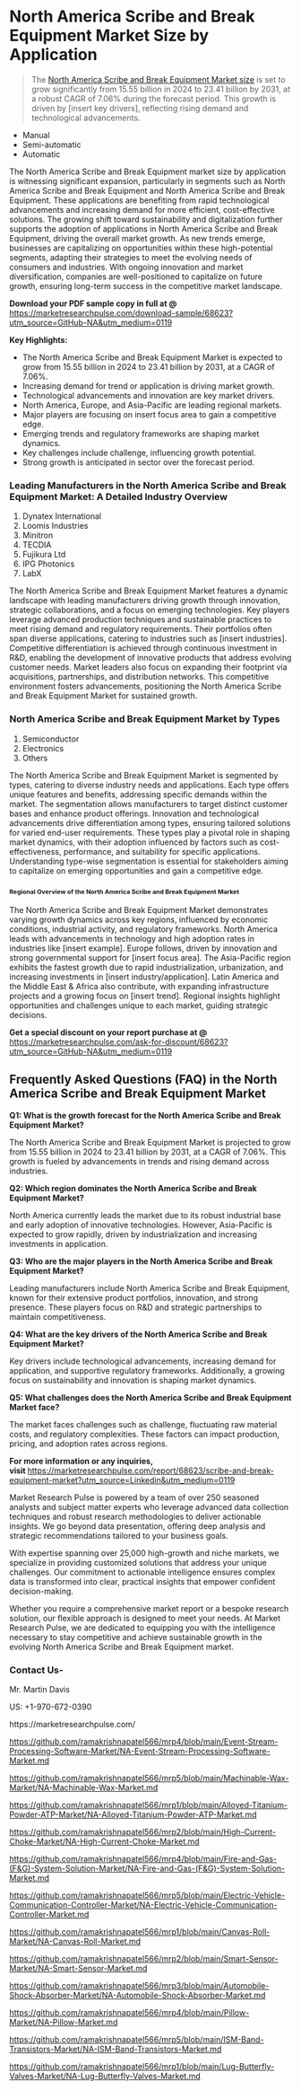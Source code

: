 <h1>North America Scribe and Break Equipment Market&nbsp;Size by Application</h1><blockquote><p>The <a href="https://marketresearchpulse.com/download-sample/68623?utm_source=GitHub-NA&amp;utm_medium=0119">North America Scribe and Break Equipment Market size</a> is set to grow significantly from 15.55 billion in 2024 to 23.41 billion by 2031, at a robust CAGR of 7.06% during the forecast period. This growth is driven by [insert key drivers], reflecting rising demand and technological advancements.</p></blockquote><ul><li>Manual<li> Semi-automatic<li> Automatic</li></ul><p>The North America Scribe and Break Equipment market size by application is witnessing significant expansion, particularly in segments such as North America Scribe and Break Equipment and North America Scribe and Break Equipment. These applications are benefiting from rapid technological advancements and increasing demand for more efficient, cost-effective solutions. The growing shift toward sustainability and digitalization further supports the adoption of applications in North America Scribe and Break Equipment, driving the overall market growth. As new trends emerge, businesses are capitalizing on opportunities within these high-potential segments, adapting their strategies to meet the evolving needs of consumers and industries. With ongoing innovation and market diversification, companies are well-positioned to capitalize on future growth, ensuring long-term success in the competitive market landscape.</p><p><strong>Download your PDF sample copy in full at @ </strong><a href="https://marketresearchpulse.com/download-sample/68623?utm_source=GitHub-NA&amp;utm_medium=0119">https://marketresearchpulse.com/download-sample/68623?utm_source=GitHub-NA&amp;utm_medium=0119</a></p><p><strong>Key Highlights: </strong></p><ul><li>The North America Scribe and Break Equipment Market is expected to grow from 15.55 billion in 2024 to 23.41 billion by 2031, at a CAGR of 7.06%.</li><li>Increasing demand for trend or application is driving market growth.</li><li>Technological advancements and innovation are key market drivers.</li><li>North America, Europe, and Asia-Pacific are leading regional markets.</li><li>Major players are focusing on insert focus area to gain a competitive edge.</li><li>Emerging trends and regulatory frameworks are shaping market dynamics.</li><li>Key challenges include challenge, influencing growth potential.</li><li>Strong growth is anticipated in sector over the forecast period.</li></ul><h3>Leading Manufacturers in the North America Scribe and Break Equipment Market: A Detailed Industry Overview</h3><ol><li>Dynatex International</li><li>Loomis Industries</li><li>Minitron</li><li>TECDIA</li><li>Fujikura Ltd</li><li>IPG Photonics</li><li>LabX</li></ol><div class="flex max-w-full flex-col flex-grow"><div class="min-h-8 text-message flex w-full flex-col items-end gap-2 whitespace-normal break-words [.text-message+&amp;]:mt-5" dir="auto" data-message-author-role="assistant" data-message-id="fd8432e4-4910-450d-b182-61b7bfb0a01f" data-message-model-slug="gpt-4o"><div class="flex w-full flex-col gap-1 empty:hidden first:pt-[3px]"><div class="markdown prose w-full break-words dark:prose-invert light"><p>The North America Scribe and Break Equipment Market features a dynamic landscape with leading manufacturers driving growth through innovation, strategic collaborations, and a focus on emerging technologies. Key players leverage advanced production techniques and sustainable practices to meet rising demand and regulatory requirements. Their portfolios often span diverse applications, catering to industries such as [insert industries]. Competitive differentiation is achieved through continuous investment in R&amp;D, enabling the development of innovative products that address evolving customer needs. Market leaders also focus on expanding their footprint via acquisitions, partnerships, and distribution networks. This competitive environment fosters advancements, positioning the North America Scribe and Break Equipment Market for sustained growth.</p></div></div></div></div><h3>North America Scribe and Break Equipment Market by Types</h3><ol><li>Semiconductor<li> Electronics<li> Others</li></ol><div class="flex max-w-full flex-col flex-grow"><div class="min-h-8 text-message flex w-full flex-col items-end gap-2 whitespace-normal break-words [.text-message+&amp;]:mt-5" dir="auto" data-message-author-role="assistant" data-message-id="084470be-0bb7-4664-bddf-5156b4f41249" data-message-model-slug="gpt-4o-mini"><div class="flex w-full flex-col gap-1 empty:hidden first:pt-[3px]"><div class="markdown prose w-full break-words dark:prose-invert light"><p>The North America Scribe and Break Equipment Market is segmented by types, catering to diverse industry needs and applications. Each type offers unique features and benefits, addressing specific demands within the market. The segmentation allows manufacturers to target distinct customer bases and enhance product offerings. Innovation and technological advancements drive differentiation among types, ensuring tailored solutions for varied end-user requirements. These types play a pivotal role in shaping market dynamics, with their adoption influenced by factors such as cost-effectiveness, performance, and suitability for specific applications. Understanding type-wise segmentation is essential for stakeholders aiming to capitalize on emerging opportunities and gain a competitive edge.</p></div></div></div></div><h3><span style="font-size: 11px;">Regional Overview of the North America Scribe and Break Equipment Market</span></h3><div class="flex max-w-full flex-col flex-grow"><div class="min-h-8 text-message flex w-full flex-col items-end gap-2 whitespace-normal break-words [.text-message+&amp;]:mt-5" dir="auto" data-message-author-role="assistant" data-message-id="e9038762-ce64-4e30-91c9-9bd413514231" data-message-model-slug="gpt-4o-mini"><div class="flex w-full flex-col gap-1 empty:hidden first:pt-[3px]"><div class="markdown prose w-full break-words dark:prose-invert light"><p>The North America Scribe and Break Equipment Market demonstrates varying growth dynamics across key regions, influenced by economic conditions, industrial activity, and regulatory frameworks. North America leads with advancements in technology and high adoption rates in industries like [insert example]. Europe follows, driven by innovation and strong governmental support for [insert focus area]. The Asia-Pacific region exhibits the fastest growth due to rapid industrialization, urbanization, and increasing investments in [insert industry/application]. Latin America and the Middle East &amp; Africa also contribute, with expanding infrastructure projects and a growing focus on [insert trend]. Regional insights highlight opportunities and challenges unique to each market, guiding strategic decisions.</p></div></div></div></div><p><strong>Get a special discount on your report purchase at @ </strong><a href="https://marketresearchpulse.com/ask-for-discount/68623?utm_source=GitHub-NA&amp;utm_medium=0119">https://marketresearchpulse.com/ask-for-discount/68623?utm_source=GitHub-NA&amp;utm_medium=0119</a></p><h2>Frequently Asked Questions (FAQ) in the North America Scribe and Break Equipment Market</h2><p><strong>Q1: What is the growth forecast for the North America Scribe and Break Equipment Market?</strong></p><p>The North America Scribe and Break Equipment Market is projected to grow from 15.55 billion in 2024 to 23.41 billion by 2031, at a CAGR of 7.06%. This growth is fueled by advancements in trends and rising demand across industries.</p><p><strong>Q2: Which region dominates the North America Scribe and Break Equipment Market?</strong></p><p>North America currently leads the market due to its robust industrial base and early adoption of innovative technologies. However, Asia-Pacific is expected to grow rapidly, driven by industrialization and increasing investments in application.</p><p><strong>Q3: Who are the major players in the North America Scribe and Break Equipment Market?</strong></p><p>Leading manufacturers include North America Scribe and Break Equipment, known for their extensive product portfolios, innovation, and strong presence. These players focus on R&amp;D and strategic partnerships to maintain competitiveness.</p><p><strong>Q4: What are the key drivers of the North America Scribe and Break Equipment Market?</strong></p><p>Key drivers include technological advancements, increasing demand for application, and supportive regulatory frameworks. Additionally, a growing focus on sustainability and innovation is shaping market dynamics.</p><p><strong>Q5: What challenges does the North America Scribe and Break Equipment Market face?</strong></p><p>The market faces challenges such as challenge, fluctuating raw material costs, and regulatory complexities. These factors can impact production, pricing, and adoption rates across regions.</p><p><strong>For more information or any inquiries, visit&nbsp;</strong><a href="https://marketresearchpulse.com/report/68623/scribe-and-break-equipment-market?utm_source=Linkedin&utm_medium=0119">https://marketresearchpulse.com/report/68623/scribe-and-break-equipment-market?utm_source=Linkedin&utm_medium=0119</a></p><p>Market Research Pulse is powered by a team of over 250 seasoned analysts and subject matter experts who leverage advanced data collection techniques and robust research methodologies to deliver actionable insights. We go beyond data presentation, offering deep analysis and strategic recommendations tailored to your business goals.</p><p>With expertise spanning over 25,000 high-growth and niche markets, we specialize in providing customized solutions that address your unique challenges. Our commitment to actionable intelligence ensures complex data is transformed into clear, practical insights that empower confident decision-making.</p><p>Whether you require a comprehensive market report or a bespoke research solution, our flexible approach is designed to meet your needs. At Market Research Pulse, we are dedicated to equipping you with the intelligence necessary to stay competitive and achieve sustainable growth in the evolving North America Scribe and Break Equipment market.</p><h3><strong>Contact Us-</strong></h3><p>Mr. Martin Davis</p><p>US: +1-970-672-0390</p><p>https://marketresearchpulse.com/</p><p><a href="https://github.com/ramakrishnapatel566/mrp4/blob/main/Event-Stream-Processing-Software-Market/NA-Event-Stream-Processing-Software-Market.md">https://github.com/ramakrishnapatel566/mrp4/blob/main/Event-Stream-Processing-Software-Market/NA-Event-Stream-Processing-Software-Market.md</a></p><p><a href="https://github.com/ramakrishnapatel566/mrp5/blob/main/Machinable-Wax-Market/NA-Machinable-Wax-Market.md">https://github.com/ramakrishnapatel566/mrp5/blob/main/Machinable-Wax-Market/NA-Machinable-Wax-Market.md</a></p><p><a href="https://github.com/ramakrishnapatel566/mrp1/blob/main/Alloyed-Titanium-Powder-ATP-Market/NA-Alloyed-Titanium-Powder-ATP-Market.md">https://github.com/ramakrishnapatel566/mrp1/blob/main/Alloyed-Titanium-Powder-ATP-Market/NA-Alloyed-Titanium-Powder-ATP-Market.md</a></p><p><a href="https://github.com/ramakrishnapatel566/mrp2/blob/main/High-Current-Choke-Market/NA-High-Current-Choke-Market.md">https://github.com/ramakrishnapatel566/mrp2/blob/main/High-Current-Choke-Market/NA-High-Current-Choke-Market.md</a></p><p><a href="https://github.com/ramakrishnapatel566/mrp4/blob/main/Fire-and-Gas-(F&G)-System-Solution-Market/NA-Fire-and-Gas-(F&G)-System-Solution-Market.md">https://github.com/ramakrishnapatel566/mrp4/blob/main/Fire-and-Gas-(F&G)-System-Solution-Market/NA-Fire-and-Gas-(F&G)-System-Solution-Market.md</a></p><p><a href="https://github.com/ramakrishnapatel566/mrp5/blob/main/Electric-Vehicle-Communication-Controller-Market/NA-Electric-Vehicle-Communication-Controller-Market.md">https://github.com/ramakrishnapatel566/mrp5/blob/main/Electric-Vehicle-Communication-Controller-Market/NA-Electric-Vehicle-Communication-Controller-Market.md</a></p><p><a href="https://github.com/ramakrishnapatel566/mrp1/blob/main/Canvas-Roll-Market/NA-Canvas-Roll-Market.md">https://github.com/ramakrishnapatel566/mrp1/blob/main/Canvas-Roll-Market/NA-Canvas-Roll-Market.md</a></p><p><a href="https://github.com/ramakrishnapatel566/mrp2/blob/main/Smart-Sensor-Market/NA-Smart-Sensor-Market.md">https://github.com/ramakrishnapatel566/mrp2/blob/main/Smart-Sensor-Market/NA-Smart-Sensor-Market.md</a></p><p><a href="https://github.com/ramakrishnapatel566/mrp3/blob/main/Automobile-Shock-Absorber-Market/NA-Automobile-Shock-Absorber-Market.md">https://github.com/ramakrishnapatel566/mrp3/blob/main/Automobile-Shock-Absorber-Market/NA-Automobile-Shock-Absorber-Market.md</a></p><p><a href="https://github.com/ramakrishnapatel566/mrp4/blob/main/Pillow-Market/NA-Pillow-Market.md">https://github.com/ramakrishnapatel566/mrp4/blob/main/Pillow-Market/NA-Pillow-Market.md</a></p><p><a href="https://github.com/ramakrishnapatel566/mrp5/blob/main/ISM-Band-Transistors-Market/NA-ISM-Band-Transistors-Market.md">https://github.com/ramakrishnapatel566/mrp5/blob/main/ISM-Band-Transistors-Market/NA-ISM-Band-Transistors-Market.md</a></p><p><a href="https://github.com/ramakrishnapatel566/mrp1/blob/main/Lug-Butterfly-Valves-Market/NA-Lug-Butterfly-Valves-Market.md">https://github.com/ramakrishnapatel566/mrp1/blob/main/Lug-Butterfly-Valves-Market/NA-Lug-Butterfly-Valves-Market.md</a></p>
